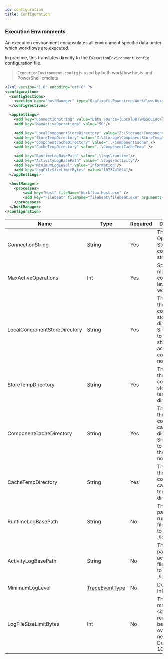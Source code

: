 ```yaml
---
id: configuration
title: Configuration
---
```


### Execution Environments

An execution environment encapsulates all environment specific data under which workflows are executed.

In practice, this translates directly to the `ExecutionEnvironment.config` configuration file.
> `ExecutionEnvironment.config` is used by both workflow hosts and PowerShell cmdlets

```xml
<?xml version="1.0" encoding="utf-8" ?>
<configuration>
  <configSections>
    <section name="hostManager" type="Grafixoft.Powertree.Workflow.HostManager.Configuration.HostManagerSection, Workflow.HostManager"/>
  </configSections>

  <appSettings>
    <add key="ConnectionString" value="Data Source=(LocalDB)\MSSQLLocalDB; Integrated Security=SSPI; Initial Catalog=OperationStoreLocal"/>
    <add key="MaxActiveOperations" value="50"/>

    <add key="LocalComponentStoreDirectory" value="Z:\Storage\ComponentStore" />
    <add key="StoreTempDirectory" value="Z:\Storage\ComponentStoreTemp" />
    <add key="ComponentCacheDirectory" value="..\ComponentCache" />
    <add key="CacheTempDirectory" value="..\ComponentCacheTemp" />

    <add key="RuntimeLogBasePath" value=".\logs\runtime"/>
    <add key="ActivityLogBasePath" value=".\logs\activity"/>
    <add key="MinimumLogLevel" value="Information"/>
    <add key="LogFileSizeLimitBytes" value="1073741824"/>
  </appSettings>

  <hostManager>
    <processes>
        <add key="Host" fileName="Workflow.Host.exe" />
        <add key="Filebeat" fileName="filebeat\filebeat.exe" arguments="" />
    </processes>
  </hostManager>
</configuration>
```

|Name|Type|Required|Description|
|- |- |- |- |
|ConnectionString|String|Yes|The Operation Store connection string|
|MaxActiveOperations|Int|Yes|Specifies the maximum concurrency level for workflows|
|LocalComponentStoreDirectory|String|Yes|The path to the local component store base directory. Should point to a network share visible across all compute nodes|
|StoreTempDirectory|String|Yes|The path to the local component store temporary directory|
|ComponentCacheDirectory|String|Yes|The path to the local component cache base directory. Should point to a folder on the compute node|
|CacheTempDirectory|String|Yes|The path to the local component cache temporary directory|
|RuntimeLogBasePath|String|No|The base file path for runtime log files. Defaults to ./logs/runtime|
|ActivityLogBasePath|String|No|The base file path for activity log files. Defaults to ./logs/activity|
|MinimumLogLevel|[TraceEventType](https://docs.microsoft.com/en-us/dotnet/api/system.diagnostics.traceeventtype)|No|Defaults to Information|
|LogFileSizeLimitBytes|Int|No|The maximum size a log file reaches before rolling over to the next file. Defaults to 1073741824|